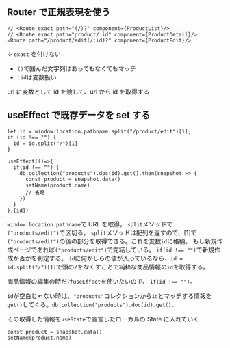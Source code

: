 ## Router で正規表現を使う

```JS
// <Route exact path="(/)?" component={ProductList}/>
// <Route exact path="product/:id" component={ProductDetail}/>
<Route path="/product/edit(/:id)?" component={ProductEdit}/>
```

↓
`exact` を付けない

- `()`で囲んだ文字列はあってもなくてもマッチ
- `:id`は変数扱い

url に変数として id を渡して、url から id を取得する

## useEffect で既存データを set する

```JS
let id = window.location.pathname.split("/product/edit")[1];
if (id !== "") {
  id = id.split("/")[1]
}

useEffect(()=>{
  if(id !== "") {
    db.collection("products").doc(id).get().then(snapshot => {
      const product = snapshot.data()
      setName(product.name)
      // 省略
    })
  }
},[id])
```

`window.location.pathname`で URL を取得。
`split`メソッドで`("products/edit")`で区切る。
`split`メソッドは配列を返すので、[1]で`("products/edit")`の後の部分を取得できる。これを変数`id`に格納。
もし新規作成ページであれば`("products/edit")`で完結している。
`if(id !== "")`で新規作成か否かを判定する。
`id`に何かしらの値が入っているなら、`id = id.split("/")[1]`で頭の`/`をなくすことで純粋な商品情報の`id`を取得する。

商品情報の編集の時だけ`useEffect`を使いたいので、 `if(id !== "")`。

`id`が空白じゃない時は、`"products"`コレクションから`id`とマッチする情報を`get()`してくる。`db.collection("products").doc(id).get().`

その取得した情報を`useState`で宣言したローカルの State に入れていく

```JS
const product = snapshot.data()
setName(product.name)
```
